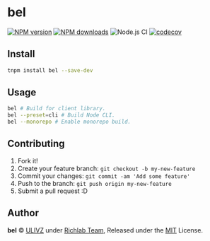 # bel

[![NPM version](https://img.shields.io/npm/v/bel.svg?style=flat)](https://npmjs.com/package/bel) [![NPM downloads](https://img.shields.io/npm/dm/bel.svg?style=flat)](https://npmjs.com/package/bel) ![Node.js CI](https://github.com/rich-lab/bel/workflows/Node.js%20CI/badge.svg) [![codecov](https://codecov.io/gh/rich-lab/bel/branch/master/graph/badge.svg)](https://codecov.io/gh/rich-lab/bel)

## Install

```bash
tnpm install bel --save-dev
```

## Usage

```bash
bel # Build for client library.
bel --preset=cli # Build Node CLI.
bel --monorepo # Enable monorepo build.
```

## Contributing

1. Fork it!
2. Create your feature branch: `git checkout -b my-new-feature`
3. Commit your changes: `git commit -am 'Add some feature'`
4. Push to the branch: `git push origin my-new-feature`
5. Submit a pull request :D


## Author

**bel** © [ULIVZ](https://github.com/ulivz) under [Richlab Team](https://www.yuque.com/richlab/join-us/invitation), Released under the [MIT](./LICENSE) License.<br>
